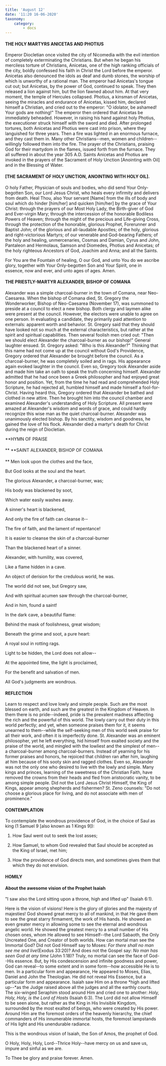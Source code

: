 ```yaml
---
title: 'August 12'
date: '11:20 16-06-2020'
taxonomy:
    category:
        - docs
---
```


#### THE HOLY MARTYRS ANICETAS AND PHOTIUS

Emperor Diocletian once visited the city of Nicomedia with the evil intention of completely exterminating the Christians. But when he began his merciless torture of Christians, Anicetas, one of the high ranking officials of the city, boldly confessed his faith in Christ the Lord before the emperor. Anicetas also denounced the idols as deaf and dumb stones, the worship of which is unworthy of a rational man. The emperor had Anicetas's tongue cut out; but Anicetas, by the power of God, continued to speak. They then released a lion against him, but the lion fawned about him. At that very moment, the temple of Hercules collapsed. Photius, a kinsman of Anicetas, seeing the miracles and endurance of Anicetas, kissed him, declared himself a Christian, and cried out to the emperor: "O idolator, be ashamed! Your gods are nothing!" The emperor then ordered that Anicetas be immediately beheaded. However, in raising his hand against holy Photius, the executioner struck himself with the sword and died. After prolonged tortures, both Anicetas and Photius were cast into prison, where they languished for three years. Then a fire was lighted in an enormous furnace, and they cast them in. Many other Christians--men, women and children--willingly followed them into the fire. The prayer of the Christians, praising God for their martydom in the flames, issued forth from the furnace. They all suffered in about the year 305 A.D. Saints Anicetas and Photius are invoked in the prayers of the Sacrament of Holy Unction [Anointing with Oil] and in the Blessing of Water.


#### [THE SACRAMENT OF HOLY UNCTION, ANOINTING WITH HOLY OIL].


O holy Father, Physician of souls and bodies, who did send Your Only-begotten Son, our Lord Jesus Christ, who heals every infirmity and delivers from death. Heal Thou, also Your servant [Name] from the ills of body and soul which do hinder [him/her] and quicken [him/her] by the grace of Your Christ: through the prayers of our Most Holy Lady, the Birth-giver of God and Ever-virgin Mary; through the intercession of the honorable Bodiless Powers of Heaven; through the might of the precious and Life-giving Cross, through the protection of the honorable, glorious Prophet, Forerunner and Baptist John; of the glorious and all-laudable Apostles; of the holy, glorious and right-victorious Martyrs; of our venerable and God-bearing Fathers; of the holy and healing, unmercenaries, Cosmas and Damian, Cyrus and John, Pantaleon and Hermolaus, Samson and Diomedes, Photius and Anicetas; of the holy righteous Ancestors of God, Joachim and Anna; and all the Saints.

For You are the Fountain of healing, O our God, and unto You do we ascribe glory, together with Your Only-begotten Son and Your Spirit, one in essence, now and ever, and unto ages of ages. Amen.

#### THE PRIESTLY-MARTYR ALEXANDER, BISHOP OF COMANA

Alexander was a simple charcoal-burner in the town of Comana, near Neo-Caesarea. When the bishop of Comana died, St. Gregory the Wonderworker, Bishop of Neo-Caesarea (November 17), was summoned to preside at a council to elect a new bishop. Both clergy and laymen alike were present at the council. However, the electors were unable to agree on one person. In evaluating a candidate, they primarily paid attention to externals: apparent worth and behavior. St. Gregory said that they should have looked not so much at the external characteristics, but rather at the spirit and spiritual capabilities. Then several foolish men cried out: "Then we should elect Alexander the charcoal-burner as our bishop!" General laughter ensued. St. Gregory asked: "Who is this Alexander?" Thinking that this name had not come up at the council without God's Providence, Gregory ordered that Alexander be brought before the council. As a charcoal-burner, he was completely soiled and in rags. His appearance again evoked laughter in the council. Even so, Gregory took Alexander aside and made him take an oath to speak the truth concerning himself. Alexander admitted that he had once been a Greek philosopher and had enjoyed great honor and position. Yet, from the time he had read and comprehended Holy Scripture, he had rejected all, humbled himself and made himself a fool-for-Christ. Having heard this, Gregory ordered that Alexander be bathed and clothed in new attire. Then he brought him into the council chamber and examined Alexander's understanding of Holy Scripture. All present were amazed at Alexander's wisdom and words of grace, and could hardly recognize this wise man as the quiet charcoal-burner. Alexander was unanimously elected bishop. By his sanctity, wisdom and goodness, he gained the love of his flock. Alexander died a martyr's death for Christ during the reign of Diocletian.


**HYMN OF PRAISE
####  
**
**SAINT ALEXANDER, BISHOP OF COMANA
####  
**
Men look upon the clothes and the face,
 

But God looks at the soul and the heart.
 

The glorious Alexander, a charcoal-burner, was;
 

His body was blackened by soot,
 

Which water easily washes away.
 

A sinner's heart is blackened,
 

And only the fire of faith can cleanse it--
 

The fire of faith, and the lament of repentance!
 

It is easier to cleanse the skin of a charcoal-burner
 

Than the blackened heart of a sinner.
 

Alexander, with humility, was covered,
 

Like a flame hidden in a cave.


An object of derision for the credulous world, he was.
 

The world did not see, but Gregory saw,
 

And with spiritual acumen saw through the charcoal-burner,
 

And in him, found a saint!
 

In the dark cave, a beautiful flame:
 

Behind the mask of foolishness, great wisdom;
 

Beneath the grime and soot, a pure heart:
 

A royal soul in rotting rags.
 

Light to be hidden, the Lord does not allow--
 

At the appointed time, the light is proclaimed,
 

For the benefit and salvation of men.
 

All God's judgments are wondrous.
 

#### REFLECTION

Learn to respect and love lowly and simple people. Such are the most blessed on earth, and such are the greatest in the Kingdom of Heaven. In them there is no pride--indeed, pride is the prevalent madness afflecting the rich and the powerful of this world. The lowly carry out their duty in this world perfectly; and yet, when someone praises them for it, it seems unearned to them--while the self-seeking men of this world seek praise for all their work, and often it is imperfectly done. St. Alexander was an eminent philosopher, yet he left everything, hid himself from exalted society and the praise of the world, and mingled with the lowliest and the simplest of men--a charcoal-burner among charcoal-burners. Instead of yearning for his former praises and honors, he rejoiced that children ran after him, laughing at him because of his sooty skin and ragged clothes. Even so, Alexander was not the only one who desired to live with the lowly and simple. Many kings and princes, learning of the sweetness of the Christian Faith, have removed the crowns from their heads and fled from aristocratic vanity, to be among simple people. Did not the Lord Jesus Christ Himself, the King of Kings, appear among shepherds and fishermen? St. Zeno counsels: "Do not choose a glorious place for living, and do not associate with men of prominence."


#### CONTEMPLATION


To contemplate the wondrous providence of God, in the choice of Saul as king (1 Samuel 9 [also known as 1 Kings 9]):

1.  How Saul went out to seek the lost asses;

1.  How Samuel, to whom God revealed that Saul should be accepted as the King of Israel, met him;

1.  How the providence of God directs men, and sometimes gives them that which they do not envision.


#### HOMILY


#### About the awesome vision of the Prophet Isaiah

"I saw also the Lord sitting upon a throne, high and lifted up" (Isaiah 6:1).

Here is the vision of visions! Here is the glory of glories and the majesty of majesties! God showed great mercy to all of mankind, in that He gave them to see the great starry firmament, the work of His hands. He showed an even greater mercy in allowing some to see the eternal and wondrous angelic world. He showed the greatest mercy to a small number of His chosen ones, whom He allowed to see Himself--the Lord Sabaoth, the Only Uncreated One, and Creator of both worlds. How can mortal man see the Immortal God? Did not God Himself say to Moses: *For there shall no man see me and live*(Exodus 33:20)? And does not the Gospel say: *No man has seen God at any time* (John 1:18)? Truly, no mortal can see the face of God--His essence. But, by His condescension and infinite goodness and power, God can reveal--to some extent and in some form--how accessible He is to men. In a particular form and appearance, He appeared to Moses, Elias, Daniel and John the Theologian. He did not reveal His Essence, but a particular form and appearance. Isaiah saw Him on a throne *high and lifted up--*as the Judge raised above all the judges and all the earthly courts. The six-winged Seraphim stood around Him and cried one to another: *Holy, Holy, Holy, is the Lord of Hosts* (Isaiah 6:3). The Lord did not allow Himself to be seen alone, but rather as the King in His Invisible Kingdom, surrounded by the most exalted of beings, who were created by His power. Around Him are the foremost orders of the heavenly hierarchy, the chief commanders of His innumerable immortal hosts, the foremost lampstands of His light and His unendurable radiance.

This is the wondrous vision of Isaiah, the Son of Amos, the prophet of God.

O Holy, Holy, Holy, Lord--Thrice Holy--have mercy on us and save us, impure and sinful as we are.

To Thee be glory and praise forever. Amen.
